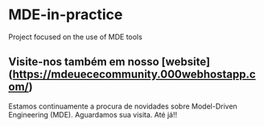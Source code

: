 # MDE-in-practice
Project focused on the use of MDE tools

## Visite-nos também em nosso [website] (https://mdeuececommunity.000webhostapp.com/)

Estamos continuamente a procura de novidades sobre Model-Driven Engineering (MDE). Aguardamos sua visita. Até já!!
